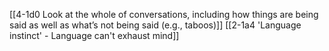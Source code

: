 [[4-1d0 Look at the whole of conversations, including how things are being said as well as what’s not being said (e.g., taboos)]]
[[2-1a4 'Language instinct' - Language can't exhaust mind]]


